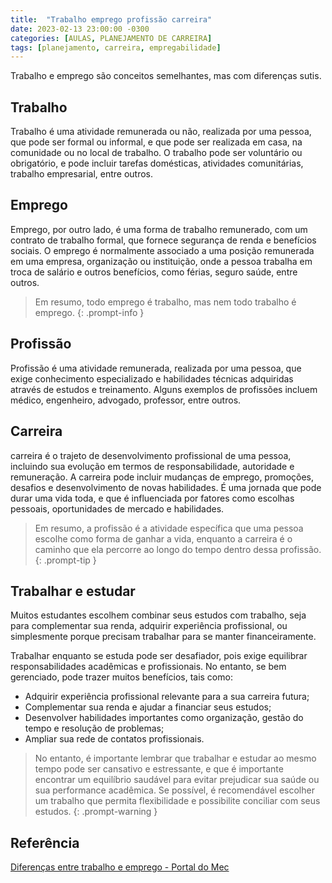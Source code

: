 ```yaml
---
title:  "Trabalho emprego profissão carreira"
date: 2023-02-13 23:00:00 -0300
categories: [AULAS, PLANEJAMENTO DE CARREIRA]
tags: [planejamento, carreira, empregabilidade]
---
```

Trabalho e emprego são conceitos semelhantes, mas com diferenças sutis.

## Trabalho

Trabalho é uma atividade remunerada ou não, realizada por uma pessoa, que pode ser formal ou informal, e que pode ser realizada em casa, na comunidade ou no local de trabalho. O trabalho pode ser voluntário ou obrigatório, e pode incluir tarefas domésticas, atividades comunitárias, trabalho empresarial, entre outros.

## Emprego

Emprego, por outro lado, é uma forma de trabalho remunerado, com um contrato de trabalho formal, que fornece segurança de renda e benefícios sociais. O emprego é normalmente associado a uma posição remunerada em uma empresa, organização ou instituição, onde a pessoa trabalha em troca de salário e outros benefícios, como férias, seguro saúde, entre outros.

> Em resumo, todo emprego é trabalho, mas nem todo trabalho é emprego.
{: .prompt-info }

## Profissão

Profissão é uma atividade remunerada, realizada por uma pessoa, que exige conhecimento especializado e habilidades técnicas adquiridas através de estudos e treinamento. Alguns exemplos de profissões incluem médico, engenheiro, advogado, professor, entre outros.

## Carreira

carreira é o trajeto de desenvolvimento profissional de uma pessoa, incluindo sua evolução em termos de responsabilidade, autoridade e remuneração. A carreira pode incluir mudanças de emprego, promoções, desafios e desenvolvimento de novas habilidades. É uma jornada que pode durar uma vida toda, e que é influenciada por fatores como escolhas pessoais, oportunidades de mercado e habilidades.

> Em resumo, a profissão é a atividade específica que uma pessoa escolhe como forma de ganhar a vida, enquanto a carreira é o caminho que ela percorre ao longo do tempo dentro dessa profissão.
{: .prompt-tip }

## Trabalhar e estudar

Muitos estudantes escolhem combinar seus estudos com trabalho, seja para complementar sua renda, adquirir experiência profissional, ou simplesmente porque precisam trabalhar para se manter financeiramente.

Trabalhar enquanto se estuda pode ser desafiador, pois exige equilibrar responsabilidades acadêmicas e profissionais. No entanto, se bem gerenciado, pode trazer muitos benefícios, tais como:

- Adquirir experiência profissional relevante para a sua carreira futura;
- Complementar sua renda e ajudar a financiar seus estudos;
- Desenvolver habilidades importantes como organização, gestão do tempo e resolução de problemas;
- Ampliar sua rede de contatos profissionais.

> No entanto, é importante lembrar que trabalhar e estudar ao mesmo tempo pode ser cansativo e estressante, e que é importante encontrar um equilíbrio saudável para evitar prejudicar sua saúde ou sua performance acadêmica. Se possível, é recomendável escolher um trabalho que permita flexibilidade e possibilite conciliar com seus estudos.
{: .prompt-warning }

## Referência

[Diferenças entre trabalho e emprego - Portal do Mec](http://portal.mec.gov.br/secad/arquivos/pdf/03_cd_al.pdf)
